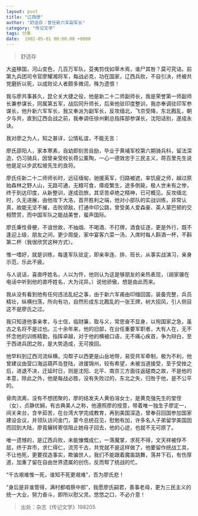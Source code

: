 ```yaml
---
layout: post
title: "辽西恨"
author: "舒适存：曾任新六军副军长"
category: "传记文学"
tags: 分类
date:  1982-05-01 00:00:00 +0000
---
```


> 舒适存

大盗移国，河山变色，几百万军队，芟夷剪伐如草木焉，谁尸其咎？莫可究诘。前第九兵团司令官廖耀湘将军，每战必克，功在国家，辽西兵败，不自引决，终被共党磨折以死，以成败论人者颇多微词，殊为遗恨！

我与廖共事甚久，昆仑关大捷之役，他是新二十二师副师长，我是荣誉第一师副师长兼参谋长，同属第五军，战后同升师长，后来他驻印度整训，我亦奉调驻印军参谋长，他升新六军军长，我又奉派为副军长，反攻缅北，飞京受降，东北戡乱，朝夕与共，直到辽西会战之前，我奉调任徐州剿总指挥部参谋长，沈阳话别，遂成永诀。

我对廖之为人，知之甚详，公情私谊，不能无言：
    
廖氏邵阳人，家本寒素，自幼即刻苦自励，毕业于黄埔军校第六期骑兵科，留法深造，仍习骑兵，因曾亲受校长蒋公薰陶，一心一德效忠于三民主义，蒋百里先生说他是足以步武松坡先生的良将。

廖氏任新二十二师师长时，远征缅甸，驰援英军，归路被遮，率饥疲之师，越过原始森林之野人山，无路可通，无粮可食，瘴疫繁生，途多倒毙，极人世未有之惨，终于到达印度，从新整训，遂成劲旅，其坚苦卓绝之精神，已可概见。反攻缅北时，久无进展，由他攻下大洛，首开胜利之端，他对小部队的实战训练，非常认真，故能无坚不摧，击败顽敌，打通中印公路，曾受美人爱森豪、英人蒙巴顿的交相赞赏，而中国军队之能战美誉，蜚声国际。

廖氏秉性骨梗，不谙世故，不抽烟、不喝酒、不打牌，酒食征逐，更是外行，既不逢迎上级，朋友之间，更少周旋，家中宴客六菜一汤，入席时每人斟酒一杯，不斟第二杯（我很欣赏这种方式）。

惟一嗜好，就是训练，每逢军队驻定，即亲率连、排、班长，从事实战演习，亲身示范，乐此不疲。

与人说话，喜直呼姓名，人以为忤，他则认为这是够朋友的亲热表现，（胡家骥在电话中听到他的直呼姓名，大为诧异。）说他骄傲，想是由此而来。

我从没有看到他有任何违法乱纪之事，由于新六军甫由印缅回国，装备完整，兵员精壮，纵横扫荡，所向有功，自然形成东北戡乱的一张王牌，树大招风，引人侧目这不是廖氏之过。

我只知道他事亲孝，与士信，临财廉，取与义，常思奋不显身，以徇国家之急，虽古之名将不是过也。三十余年来，他的旧部，在台任重要军职者，大有人在，无不怀念他的训练精勤，指挥卓越，对于他的横被口语，无不痛心疾首，争为辩白，至于西进兵团之败，是大势造成，无可挽回。

他早料到辽西河流纵横，沟帮子以西更是山岳地带，易受共军牵制，极为不利，他曾建议由营口海运葫芦岛登陆，进援锦州，较有希望，未被当道接受，至于受挫之后，进退不决，迁延时日，则是沈阳、北平、南京三方面往返磋商之故，不是他的本意，除此之外，他是每战必胜，没有失败过的，东北之失，归咎于他，是不公平的。

骨肉流离，没有不想团聚的，廖的结发夫人黄伯溶女士，是黄克强先生的堂侄（女），贞静优娴，有古典美人之称，他遵照廖的授意，带着唯一独生子廖定一，间关来台，含辛茹苦，在台湾大学完成教育，再到美国深造，曾奉召回国参加国家建设会议，并领队访问金门，蒙今总统召见，慰勉有加，许多名人子弟留学美国因而回到大陆，廖竟辗转寄信阻止她母子回去，他的心迹，也就不无可原了。

唯一遗憾的，是辽西兵败，未能慷慨成仁，一落魔掌，求死不得，文天祥被俘不屈，终于弃市，求仁得仁，流芳千古，共党就不是这样做了，他要留作统战工具，不让他死，更要捏造事实，欺骗世人，我们不能跟着魔笛跳舞，落井下石，有伤厚道，加重了留在自由世界遗属的创伤，反而帮了统战的忙。

“千古艰难惟一死，谁知不死更艰难”，吾为廖氏悲！

“身后是非谁管得，满村都唱蔡中郎”，我愿廖氏嗣君，善事老母，更为三民主义的统一大业，努力奋斗，即所以慰父灵。悠悠之口，不必介意！

>*<!-- 录入校对：佚名 -->*

> 出处：杂志《传记文学》198205
